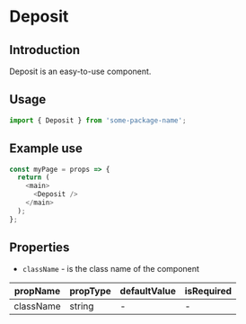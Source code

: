 # Deposit

<!-- STORY -->

## Introduction

Deposit is an easy-to-use component.

## Usage

```javascript
import { Deposit } from 'some-package-name';
```

## Example use

```javascript
const myPage = props => {
  return (
    <main>
      <Deposit />
    </main>
  );
};
```

## Properties

- `className` - is the class name of the component

| propName  | propType | defaultValue | isRequired |
| --------- | -------- | ------------ | ---------- |
| className | string   | -            | -          |
